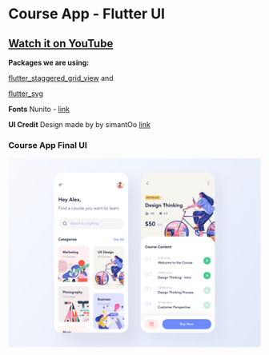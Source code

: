 # Course App - Flutter UI

## [Watch it on YouTube](https://youtu.be/8abMF1Y2Xnk)

**Packages we are using:**

[flutter_staggered_grid_view](https://pub.dev/packages/flutter_staggered_grid_view) and 

[flutter_svg](https://pub.dev/packages/flutter_svg)

**Fonts**
Nunito - [link](https://fonts.google.com/specimen/Nunito?query=nunit)

**UI Credit**
Design made by by simantOo [link](https://www.uplabs.com/posts/course-app-free)

### Course App Final UI

![Course Flutter App UI](course_app.png)
